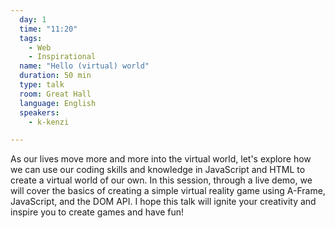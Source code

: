 ```yaml
---
  day: 1
  time: "11:20"
  tags:
    - Web
    - Inspirational
  name: "Hello (virtual) world"
  duration: 50 min
  type: talk
  room: Great Hall
  language: English
  speakers:
    - k-kenzi

---
```

As our lives move more and more into the virtual world, let's explore how we can use our coding skills and knowledge in JavaScript and HTML to create a virtual world of our own.
In this session, through a live demo, we will cover the basics of creating a simple virtual reality game using A-Frame, JavaScript, and the DOM API.
I hope this talk will ignite your creativity and inspire you to create games and have fun!
  